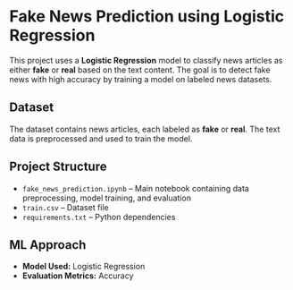 # Fake News Prediction using Logistic Regression

This project uses a **Logistic Regression** model to classify news articles as either **fake** or **real** based on the text content. The goal is to detect fake news with high accuracy by training a model on labeled news datasets.

## Dataset

The dataset contains news articles, each labeled as **fake** or **real**. The text data is preprocessed and used to train the model.

## Project Structure

- `fake_news_prediction.ipynb` – Main notebook containing data preprocessing, model training, and evaluation
- `train.csv` – Dataset file
- `requirements.txt` – Python dependencies

## ML Approach

- **Model Used:** Logistic Regression
- **Evaluation Metrics:** Accuracy

